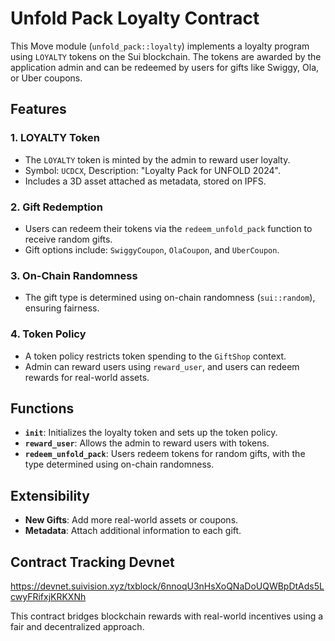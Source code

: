 # Unfold Pack Loyalty Contract

This Move module (`unfold_pack::loyalty`) implements a loyalty program using `LOYALTY` tokens on the Sui blockchain. The tokens are awarded by the application admin and can be redeemed by users for gifts like Swiggy, Ola, or Uber coupons.

## Features

### 1. **LOYALTY Token**
- The `LOYALTY` token is minted by the admin to reward user loyalty.
- Symbol: `UCDCX`, Description: "Loyalty Pack for UNFOLD 2024".
- Includes a 3D asset attached as metadata, stored on IPFS.

### 2. **Gift Redemption**
- Users can redeem their tokens via the `redeem_unfold_pack` function to receive random gifts.
- Gift options include: `SwiggyCoupon`, `OlaCoupon`, and `UberCoupon`.

### 3. **On-Chain Randomness**
- The gift type is determined using on-chain randomness (`sui::random`), ensuring fairness.

### 4. **Token Policy**
- A token policy restricts token spending to the `GiftShop` context.
- Admin can reward users using `reward_user`, and users can redeem rewards for real-world assets.

## Functions

- **`init`**: Initializes the loyalty token and sets up the token policy.
- **`reward_user`**: Allows the admin to reward users with tokens.
- **`redeem_unfold_pack`**: Users redeem tokens for random gifts, with the type determined using on-chain randomness.

## Extensibility
- **New Gifts**: Add more real-world assets or coupons.
- **Metadata**: Attach additional information to each gift.

## Contract Tracking Devnet
https://devnet.suivision.xyz/txblock/6nnoqU3nHsXoQNaDoUQWBpDtAds5LcwyFRifxjKRKXNh


This contract bridges blockchain rewards with real-world incentives using a fair and decentralized approach.
